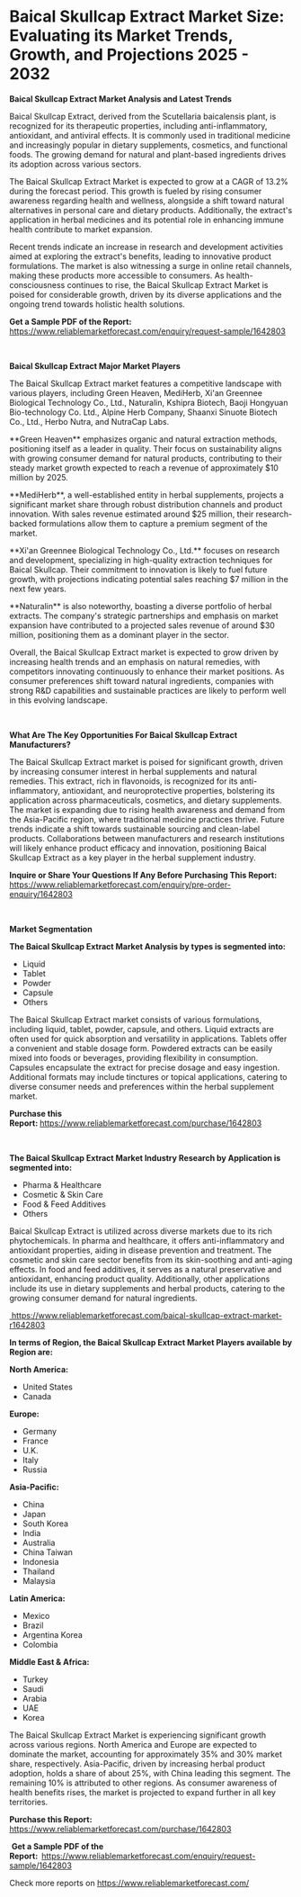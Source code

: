 <p><h1>Baical Skullcap Extract Market Size: Evaluating its Market Trends, Growth, and Projections 2025 - 2032</h1></p><p><strong>Baical Skullcap Extract Market Analysis and Latest Trends</strong></p>
<p><p>Baical Skullcap Extract, derived from the Scutellaria baicalensis plant, is recognized for its therapeutic properties, including anti-inflammatory, antioxidant, and antiviral effects. It is commonly used in traditional medicine and increasingly popular in dietary supplements, cosmetics, and functional foods. The growing demand for natural and plant-based ingredients drives its adoption across various sectors.</p><p>The Baical Skullcap Extract Market is expected to grow at a CAGR of 13.2% during the forecast period. This growth is fueled by rising consumer awareness regarding health and wellness, alongside a shift toward natural alternatives in personal care and dietary products. Additionally, the extract's application in herbal medicines and its potential role in enhancing immune health contribute to market expansion. </p><p>Recent trends indicate an increase in research and development activities aimed at exploring the extract's benefits, leading to innovative product formulations. The market is also witnessing a surge in online retail channels, making these products more accessible to consumers. As health-consciousness continues to rise, the Baical Skullcap Extract Market is poised for considerable growth, driven by its diverse applications and the ongoing trend towards holistic health solutions.</p></p>
<p><strong>Get a Sample PDF of the Report:&nbsp;</strong> <a href="https://www.reliablemarketforecast.com/enquiry/request-sample/1642803?utm_campaign=1888&utm_medium=2&utm_source=Github&utm_content=ia&utm_term=30012025&utm_id=baical-skullcap-extract">https://www.reliablemarketforecast.com/enquiry/request-sample/1642803</a></p>
<p>&nbsp;</p>
<p><strong>Baical Skullcap Extract Major Market Players</strong></p>
<p><p>The Baical Skullcap Extract market features a competitive landscape with various players, including Green Heaven, MediHerb, Xi'an Greennee Biological Technology Co., Ltd., Naturalin, Kshipra Biotech, Baoji Hongyuan Bio-technology Co. Ltd., Alpine Herb Company, Shaanxi Sinuote Biotech Co., Ltd., Herbo Nutra, and NutraCap Labs. </p><p>**Green Heaven** emphasizes organic and natural extraction methods, positioning itself as a leader in quality. Their focus on sustainability aligns with growing consumer demand for natural products, contributing to their steady market growth expected to reach a revenue of approximately $10 million by 2025. </p><p>**MediHerb**, a well-established entity in herbal supplements, projects a significant market share through robust distribution channels and product innovation. With sales revenue estimated around $25 million, their research-backed formulations allow them to capture a premium segment of the market.</p><p>**Xi'an Greennee Biological Technology Co., Ltd.** focuses on research and development, specializing in high-quality extraction techniques for Baical Skullcap. Their commitment to innovation is likely to fuel future growth, with projections indicating potential sales reaching $7 million in the next few years.</p><p>**Naturalin** is also noteworthy, boasting a diverse portfolio of herbal extracts. The company's strategic partnerships and emphasis on market expansion have contributed to a projected sales revenue of around $30 million, positioning them as a dominant player in the sector.</p><p>Overall, the Baical Skullcap Extract market is expected to grow driven by increasing health trends and an emphasis on natural remedies, with competitors innovating continuously to enhance their market positions. As consumer preferences shift toward natural ingredients, companies with strong R&D capabilities and sustainable practices are likely to perform well in this evolving landscape.</p></p>
<p>&nbsp;</p>
<p><strong>What Are The Key Opportunities For Baical Skullcap Extract Manufacturers?</strong></p>
<p><p>The Baical Skullcap Extract market is poised for significant growth, driven by increasing consumer interest in herbal supplements and natural remedies. This extract, rich in flavonoids, is recognized for its anti-inflammatory, antioxidant, and neuroprotective properties, bolstering its application across pharmaceuticals, cosmetics, and dietary supplements. The market is expanding due to rising health awareness and demand from the Asia-Pacific region, where traditional medicine practices thrive. Future trends indicate a shift towards sustainable sourcing and clean-label products. Collaborations between manufacturers and research institutions will likely enhance product efficacy and innovation, positioning Baical Skullcap Extract as a key player in the herbal supplement industry.</p></p>
<p><strong>Inquire or Share Your Questions If Any Before Purchasing This Report:</strong> <a href="https://www.reliablemarketforecast.com/enquiry/pre-order-enquiry/1642803?utm_campaign=1888&utm_medium=2&utm_source=Github&utm_content=ia&utm_term=30012025&utm_id=baical-skullcap-extract">https://www.reliablemarketforecast.com/enquiry/pre-order-enquiry/1642803</a></p>
<p>&nbsp;</p>
<p><strong>Market Segmentation</strong></p>
<p><strong>The Baical Skullcap Extract Market Analysis by types is segmented into:</strong></p>
<p><ul><li>Liquid</li><li>Tablet</li><li>Powder</li><li>Capsule</li><li>Others</li></ul></p>
<p><p>The Baical Skullcap Extract market consists of various formulations, including liquid, tablet, powder, capsule, and others. Liquid extracts are often used for quick absorption and versatility in applications. Tablets offer a convenient and stable dosage form. Powdered extracts can be easily mixed into foods or beverages, providing flexibility in consumption. Capsules encapsulate the extract for precise dosage and easy ingestion. Additional formats may include tinctures or topical applications, catering to diverse consumer needs and preferences within the herbal supplement market.</p></p>
<p><strong>Purchase this Report:&nbsp;</strong><a href="https://www.reliablemarketforecast.com/purchase/1642803?utm_campaign=1888&utm_medium=2&utm_source=Github&utm_content=ia&utm_term=30012025&utm_id=baical-skullcap-extract">https://www.reliablemarketforecast.com/purchase/1642803</a></p>
<p>&nbsp;</p>
<p><strong>The Baical Skullcap Extract Market Industry Research by Application is segmented into:</strong></p>
<p><ul><li>Pharma & Healthcare</li><li>Cosmetic & Skin Care</li><li>Food & Feed Additives</li><li>Others</li></ul></p>
<p><p>Baical Skullcap Extract is utilized across diverse markets due to its rich phytochemicals. In pharma and healthcare, it offers anti-inflammatory and antioxidant properties, aiding in disease prevention and treatment. The cosmetic and skin care sector benefits from its skin-soothing and anti-aging effects. In food and feed additives, it serves as a natural preservative and antioxidant, enhancing product quality. Additionally, other applications include its use in dietary supplements and herbal products, catering to the growing consumer demand for natural ingredients.</p></p>
<p><a href="https://www.reliablemarketforecast.com/baical-skullcap-extract-market-r1642803?utm_campaign=1888&utm_medium=2&utm_source=Github&utm_content=ia&utm_term=30012025&utm_id=baical-skullcap-extract">&nbsp;https://www.reliablemarketforecast.com/baical-skullcap-extract-market-r1642803</a></p>
<p><strong>In terms of Region, the Baical Skullcap Extract Market Players available by Region are:</strong></p>
<p>
    <p> <strong> North America: </strong>
        <ul>
            <li>United States</li>
            <li>Canada</li>
        </ul>
        </p> 
    <p> <strong> Europe: </strong>
        <ul>
            <li>Germany</li>
            <li>France</li>
            <li>U.K.</li>
            <li>Italy</li>
            <li>Russia</li>
        </ul>
        </p> 
    <p> <strong> Asia-Pacific: </strong>
        <ul>
            <li>China</li>
            <li>Japan</li>
            <li>South Korea</li>
            <li>India</li>
            <li>Australia</li>
            <li>China Taiwan</li>
            <li>Indonesia</li>
            <li>Thailand</li>
            <li>Malaysia</li>
        </ul>
        </p> 
    <p> <strong> Latin America: </strong>
        <ul>
            <li>Mexico</li>
            <li>Brazil</li>
            <li>Argentina Korea</li>
            <li>Colombia</li>
        </ul>
        </p> 
    <p> <strong> Middle East & Africa: </strong>
        <ul>
            <li>Turkey</li>
            <li>Saudi</li>
            <li>Arabia</li>
            <li>UAE</li>
            <li>Korea</li>
        </ul>
    </p>
    </p>
<p><p>The Baical Skullcap Extract Market is experiencing significant growth across various regions. North America and Europe are expected to dominate the market, accounting for approximately 35% and 30% market share, respectively. Asia-Pacific, driven by increasing herbal product adoption, holds a share of about 25%, with China leading this segment. The remaining 10% is attributed to other regions. As consumer awareness of health benefits rises, the market is projected to expand further in all key territories.</p></p>
<p><strong>Purchase this Report: </strong><a href="https://www.reliablemarketforecast.com/purchase/1642803?utm_campaign=1888&utm_medium=2&utm_source=Github&utm_content=ia&utm_term=30012025&utm_id=baical-skullcap-extract">https://www.reliablemarketforecast.com/purchase/1642803</a></p>
<p>&nbsp;<strong>Get a Sample PDF of the Report:&nbsp;&nbsp;</strong><a href="https://www.reliablemarketforecast.com/enquiry/request-sample/1642803?utm_campaign=1888&utm_medium=2&utm_source=Github&utm_content=ia&utm_term=30012025&utm_id=baical-skullcap-extract">https://www.reliablemarketforecast.com/enquiry/request-sample/1642803</a></p>
<p><strong></strong></p>
<p>Check more reports on <a href="https://www.reliablemarketforecast.com/?utm_campaign=1888&utm_medium=2&utm_source=Github&utm_content=ia&utm_term=30012025&utm_id=baical-skullcap-extract">https://www.reliablemarketforecast.com/</a></p>